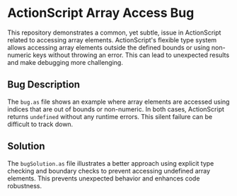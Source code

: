 # ActionScript Array Access Bug
This repository demonstrates a common, yet subtle, issue in ActionScript related to accessing array elements. ActionScript's flexible type system allows accessing array elements outside the defined bounds or using non-numeric keys without throwing an error.  This can lead to unexpected results and make debugging more challenging.

## Bug Description
The `bug.as` file shows an example where array elements are accessed using indices that are out of bounds or non-numeric. In both cases, ActionScript returns `undefined` without any runtime errors. This silent failure can be difficult to track down.

## Solution
The `bugSolution.as` file illustrates a better approach using explicit type checking and boundary checks to prevent accessing undefined array elements.  This prevents unexpected behavior and enhances code robustness.
